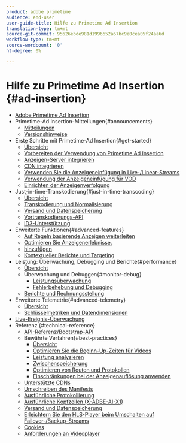 ```yaml
---
product: adobe primetime
audience: end-user
user-guide-title: Hilfe zu Primetime Ad Insertion
translation-type: tm+mt
source-git-commit: 95626ebde981d1996652a67bc9e0cea05f24aa6d
workflow-type: tm+mt
source-wordcount: '0'
ht-degree: 0%

---
```



# Hilfe zu Primetime Ad Insertion {#ad-insertion}

+ [Adobe Primetime Ad Insertion](home.md)
+ Primetime-Ad Insertion-Mitteilungen{#announcements}
   + [Mitteilungen](announcements/overview.md)
   + [Versionshinweise](/help/release-notes/ptai-21x-release-notes.md)
+ Erste Schritte mit Primetime-Ad Insertion{#get-started}
   + [Übersicht](getting-started/get-started-overview.md)
   + [Vorbereiten der Verwendung von Primetime Ad Insertion](getting-started/setup-ptai.md)
   + [Anzeigen-Server integrieren](getting-started/integrate-ad-server.md)
   + [CDN integrieren](getting-started/integrate-cdn.md)
   + [Verwenden Sie die Anzeigeneinfügung in Live-/Linear-Streams](getting-started/ad-insertion-live-linear-stream.md)
   + [Verwendung der Anzeigeneinfügung für VOD](getting-started/ad-insertion-vod.md)
   + [Einrichten der Anzeigenverfolgung](getting-started/set-up-ad-tracking.md)
+ Just-in-time-Transkodierung{#just-in-time-transcoding}
   + [Übersicht](just-in-time-transcoding/jit-transcoding-overview.md)
   + [Transkodierung und Normalisierung](just-in-time-transcoding/transcoding-and-normalization.md)
   + [Versand und Datenspeicherung](just-in-time-transcoding/delivery-and-storage.md)
   + [Vortranskodierungs-API](just-in-time-transcoding/pre-transcoding-api.md)
   + [ID3-Unterstützung](just-in-time-transcoding/id3-injection-support.md)
+ Erweiterte Funktionen{#advanced-features}
   + [Auf Regeln basierende Anzeigen weiterleiten](advanced-features/route-ads-based-on-rules.md)
   + [Optimieren Sie Anzeigenerlebnisse.](advanced-features/optimize-ad-experiences.md)
   + [hinzufügen](advanced-features/add-content-bumpers.md)
   + [Kontextueller Berichte und Targeting](advanced-features/contextual-reporting-and-targeting.md)
+ Leistung: Überwachung, Debugging und Berichte{#performance}
   + [Übersicht](performance-monitoring-debugging-reporting/performance-overview.md)
   + Überwachung und Debuggen{#monitor-debug}
      + [Leistungsüberwachung](performance-monitoring-debugging-reporting/performance-monitoring.md)
      + [Fehlerbehebung und Debugging](performance-monitoring-debugging-reporting/troubleshoot-and-debug.md)
   + [Berichte und Rechnungsstellung](performance-monitoring-debugging-reporting/reporting-and-billing.md)
+ Erweiterte Telemetrie{#advanced-telemetry}
   + [Übersicht](advanced-telemetry/advanced-telemetry-overview.md)
   + [Schlüsselmetriken und Datendimensionen](advanced-telemetry/key-metrics.md)
+ [Live-Ereignis-Überwachung](live-event-monitoring.md)
+ Referenz {#technical-reference}
   + [API-Referenz/Bootstrap-API](technical-reference/bootstrap-api.md)
   + Bewährte Verfahren{#best-practices}
      + [Übersicht](best-practices/best-practices-overview.md)
      + [Optimieren Sie die Beginn-Up-Zeiten für Videos](best-practices/optimize-video-startup-time.md)
      + [Leistung analysieren](best-practices/analyze-performance.md)
      + [Zwischenspeicherung](best-practices/caching.md)
      + [Optimieren von Routen und Protokollen](best-practices/optimize-routes-protocols.md)
      + [Einschränkungen bei der Anzeigenauflösung anwenden](best-practices/apply-ad-resolution-constraints.md)
   + [Unterstützte CDNs](technical-reference/supported-cdns.md)
   + [Umschreiben des Manifests](technical-reference/manifest-rewriting.md)
   + [Ausführliche Protokollierung](performance-monitoring-debugging-reporting/verbose-logging.md)
   + [Ausführliche Kopfzeilen (X-ADBE-AI-X1)](performance-monitoring-debugging-reporting/debugging-headers.md)
   + [Versand und Datenspeicherung](/help/primetime-ad-insertion/just-in-time-transcoding/delivery-and-storage.md)
   + [Erleichtern Sie den HLS-Player beim Umschalten auf Failover-/Backup-Streams](technical-reference/hls-switching-to-failover.md)
   + [Cookies](technical-reference/cookies.md)
   + [Anforderungen an Videoplayer](technical-reference/video-player-requirements.md)